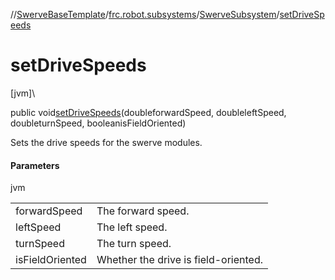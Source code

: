//[SwerveBaseTemplate](../../../index.md)/[frc.robot.subsystems](../index.md)/[SwerveSubsystem](index.md)/[setDriveSpeeds](set-drive-speeds.md)

# setDriveSpeeds

[jvm]\

public void[setDriveSpeeds](set-drive-speeds.md)(doubleforwardSpeed, doubleleftSpeed, doubleturnSpeed, booleanisFieldOriented)

Sets the drive speeds for the swerve modules.

#### Parameters

jvm

| | |
|---|---|
| forwardSpeed | The forward speed. |
| leftSpeed | The left speed. |
| turnSpeed | The turn speed. |
| isFieldOriented | Whether the drive is field-oriented. |
